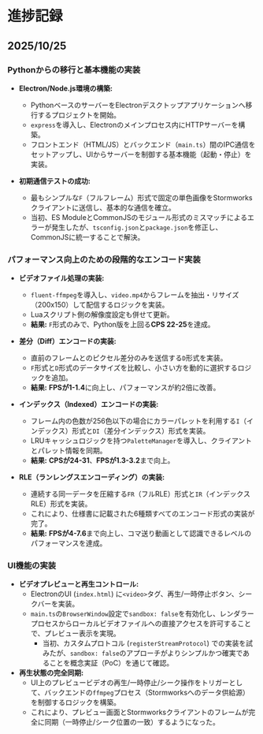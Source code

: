 # 進捗記録

## 2025/10/25

### Pythonからの移行と基本機能の実装

* **Electron/Node.js環境の構築:**
  * PythonベースのサーバーをElectronデスクトップアプリケーションへ移行するプロジェクトを開始。
  * `express`を導入し、Electronのメインプロセス内にHTTPサーバーを構築。
  * フロントエンド（HTML/JS）とバックエンド（`main.ts`）間のIPC通信をセットアップし、UIからサーバーを制御する基本機能（起動・停止）を実装。

* **初期通信テストの成功:**
  * 最もシンプルな`F`（フルフレーム）形式で固定の単色画像をStormworksクライアントに送信し、基本的な通信を確立。
  * 当初、ES ModuleとCommonJSのモジュール形式のミスマッチによるエラーが発生したが、`tsconfig.json`と`package.json`を修正し、CommonJSに統一することで解決。

### パフォーマンス向上のための段階的なエンコード実装

* **ビデオファイル処理の実装:**
  * `fluent-ffmpeg`を導入し、`video.mp4`からフレームを抽出・リサイズ（200x150）して配信するロジックを実装。
  * Luaスクリプト側の解像度設定も併せて更新。
  * **結果:** `F`形式のみで、Python版を上回る**CPS 22-25**を達成。

* **差分（Diff）エンコードの実装:**
  * 直前のフレームとのピクセル差分のみを送信する`D`形式を実装。
  * `F`形式と`D`形式のデータサイズを比較し、小さい方を動的に選択するロジックを追加。
  * **結果:** **FPSが1-1.4**に向上し、パフォーマンスが約2倍に改善。

* **インデックス（Indexed）エンコードの実装:**
  * フレーム内の色数が256色以下の場合にカラーパレットを利用する`I`（インデックス）形式と`DI`（差分インデックス）形式を実装。
  * LRUキャッシュロジックを持つ`PaletteManager`を導入し、クライアントとパレット情報を同期。
  * **結果:** **CPSが24-31**、**FPSが1.3-3.2**まで向上。

* **RLE（ランレングスエンコーディング）の実装:**
  * 連続する同一データを圧縮する`FR`（フルRLE）形式と`IR`（インデックスRLE）形式を実装。
  * これにより、仕様書に記載された6種類すべてのエンコード形式の実装が完了。
  * **結果:** **FPSが4-7.6**まで向上し、コマ送り動画として認識できるレベルのパフォーマンスを達成。

### UI機能の実装

* **ビデオプレビューと再生コントロール:**
  * ElectronのUI (`index.html`) に`<video>`タグ、再生/一時停止ボタン、シークバーを実装。
  * `main.ts`の`BrowserWindow`設定で`sandbox: false`を有効化し、レンダラープロセスからローカルビデオファイルへの直接アクセスを許可することで、プレビュー表示を実現。
    * 当初、カスタムプロトコル (`registerStreamProtocol`) での実装を試みたが、`sandbox: false`のアプローチがよりシンプルかつ確実であることを概念実証（PoC）を通じて確認。
* **再生状態の完全同期:**
  * UI上のプレビュービデオの再生/一時停止/シーク操作をトリガーとして、バックエンドの`ffmpeg`プロセス（Stormworksへのデータ供給源）を制御するロジックを構築。
  * これにより、プレビュー画面とStormworksクライアントのフレームが完全に同期（一時停止/シーク位置の一致）するようになった。
